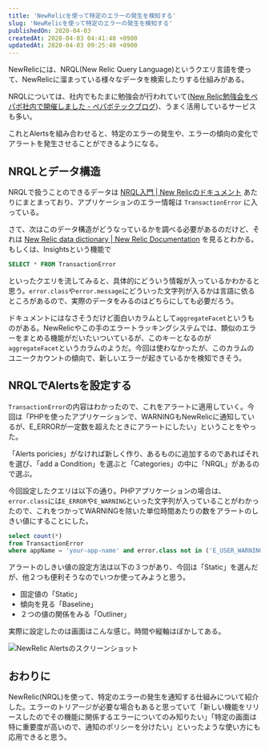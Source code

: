 ```yaml
---
title: 'NewRelicを使って特定のエラーの発生を検知する'
slug: 'NewRelicを使って特定のエラーの発生を検知する'
publishedOn: 2020-04-03
createdAt: 2020-04-03 04:41:40 +0900
updatedAt: 2020-04-03 09:25:40 +0900
---
```

NewRelicには、NRQL(New Relic Query Language)というクエリ言語を使って、NewRelicに溜まっている様々なデータを検索したりする仕組みがある。

NRQLについては、社内でもたまに勉強会が行われていて([New Relic勉強会をペパボ社内で開催しました \- ペパボテックブログ](https://tech.pepabo.com/2019/06/28/newrelic-study-group/))、うまく活用しているサービスも多い。

これとAlertsを組み合わせると、特定のエラーの発生や、エラーの傾向の変化でアラートを発生させることができるようになる。

## NRQLとデータ構造

NRQLで扱うことのできるデータは [NRQL入門 \| New Relicのドキュメント](https://docs.newrelic.co.jp/docs/query-data/nrql-new-relic-query-language/getting-started/introduction-nrql#what-you-can-query) あたりにまとまっており、アプリケーションのエラー情報は `TransactionError` に入っている。

さて、次はこのデータ構造がどうなっているかを調べる必要があるのだけど、それは [New Relic data dictionary \| New Relic Documentation](https://docs.newrelic.co.jp/attribute-dictionary) を見るとわかる。もしくは、Insightsという機能で

```sql
SELECT * FROM TransactionError
```

といったクエリを流してみると、具体的にどういう情報が入っているかわかると思う。`error.class`や`error.message`にどういった文字列が入るかは言語に依るところがあるので、実際のデータをみるのはどちらにしても必要だろう。

ドキュメントにはなさそうだけど面白いカラムとして`aggregateFacet`というものがある。NewRelicやこの手のエラートラッキングシステムでは、類似のエラーをまとめる機能がだいたいついているが、このキーとなるのが`aggregateFacet`というカラムのようだ。今回は使わなかったが、このカラムのユニークカウントの傾向で、新しいエラーが起きているかを検知できそう。

## NRQLでAlertsを設定する

`TransactionError`の内容はわかったので、これをアラートに適用していく。今回は「PHPを使ったアプリケーションで、WARNINGもNewRelicに通知しているが、E_ERRORが一定数を超えたときにアラートにしたい」ということをやった。

「Alerts poricies」がなければ新しく作り、あるものに追加するのであればそれを選び、「add a Condition」を選ぶと「Categories」の中に「NRQL」があるので選ぶ。

今回設定したクエリは以下の通り。PHPアプリケーションの場合は、`error.class`には`E_ERROR`や`E_WARNING`といった文字列が入っていることがわかったので、これをつかってWARNINGを除いた単位時間あたりの数をアラートのしきい値にすることにした。

```sql
select count(*)
from TransactionError
where appName = 'your-app-name' and error.class not in ('E_USER_WARNING', 'E_WARNING')
```

アラートのしきい値の設定方法は以下の３つがあり、今回は「Static」を選んだが、他２つも便利そうなのでいつか使ってみようと思う。

- 固定値の「Static」
- 傾向を見る「Baseline」
- ２つの値の関係をみる「Outliner」

実際に設定したのは画面はこんな感じ。時間や縦軸はぼかしてある。

![NewRelic Alertsのスクリーンショット](https://lh3.googleusercontent.com/H-Cdg0-RoASTVZthmfiLQjzXTaLICtJdygMMeGZ8RILWte_NwulSSK7IJ9vVnE1JNvHG52niwLrK6Fkv2PRBDZAXzpZyqT6FiXICfhNEUJQfAi-uFnKZP6MGaSPbgHD3FAdMGuVKQrs0uqTYLM6PNEC2OehPx-_iP3dXLMhas-dBYWre_jK2yrRuL8d0xMAZlfEI_MTB9yUnhKKq3FrBGnQofk4dwpV7VXKZ70crtitjpNUcpLCxrcaRXt4RtcETDIP4UW4q2eAk65HyFLUOQvDTPJn4fbWU9a9ArANRfrUxvt15DhAnHDhyOLvD75BwTCJuVtG3VwsDXiYuMJKEDlgj-QSoD0k6kCXV_xrjqTYvXngAFlk2Q07UdKcWPBfgDJDs5xYexm1orIvbklZUkdgWtxRjigCHUG0pFEbSqyrAB-bYeZ8XJ1JH8bSxBuOAvzjyu1RsjE3KxcOoraHux_Qb-acKrg0AAfMGfVD0CdLQCGOWWi5uekn4dVXAseVSidaaZPRKd4u4Ry6AB_mrC2n-Hmg1RHZMAvn-Fjg_Id_G_dr24duPo2WMNAW4KsquFdPmg5W8WEmuRjQa34ob63x5kDlAk1CUeDosFU-5b0tsJDhITw5ot_j1xE1SZyVtT5-wwjC6q-FU2ZSc1zAOuRMRCQwrc6RKlqf5sxsVgDXVBc4nVN_96IMweZghl4B-dG37IcCpR-NUPc8XV7jbuy5xpXeph8qIB5P939cQpzCt9oMTv3rryZdd=s0)

## おわりに

NewRelic(NRQL)を使って、特定のエラーの発生を通知する仕組みについて紹介した。エラーのトリアージが必要な場合もあると思っていて「新しい機能をリリースしたのでその機能に関係するエラーについてのみ知りたい」「特定の画面は特に重要度が高いので、通知のポリシーを分けたい」といったような使い方にも応用できると思う。
